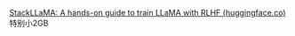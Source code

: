 [StackLLaMA: A hands-on guide to train LLaMA with RLHF (huggingface.co)](https://huggingface.co/blog/stackllama)
特别小2GB
